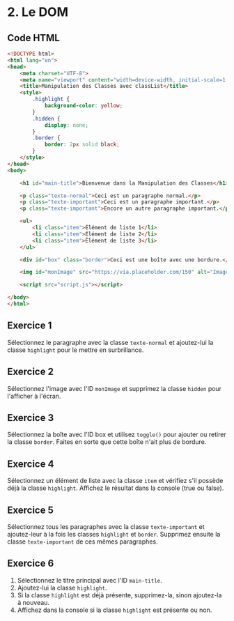 # 2. Le DOM

## Code HTML 

```html
<!DOCTYPE html>
<html lang="en">
<head>
    <meta charset="UTF-8">
    <meta name="viewport" content="width=device-width, initial-scale=1.0">
    <title>Manipulation des Classes avec classList</title>
    <style>
        .highlight {
            background-color: yellow;
        }
        .hidden {
            display: none;
        }
        .border {
            border: 2px solid black;
        }
    </style>
</head>
<body>

    <h1 id="main-title">Bienvenue dans la Manipulation des Classes</h1>

    <p class="texte-normal">Ceci est un paragraphe normal.</p>
    <p class="texte-important">Ceci est un paragraphe important.</p>
    <p class="texte-important">Encore un autre paragraphe important.</p>

    <ul>
        <li class="item">Élément de liste 1</li>
        <li class="item">Élément de liste 2</li>
        <li class="item">Élément de liste 3</li>
    </ul>

    <div id="box" class="border">Ceci est une boîte avec une bordure.</div>

    <img id="monImage" src="https://via.placeholder.com/150" alt="Image illustrative" class="hidden">

    <script src="script.js"></script>

</body>
</html>

```

## Exercice 1 
Sélectionnez le paragraphe avec la classe `texte-normal` et ajoutez-lui la classe `highlight` pour le mettre en surbrillance.

## Exercice 2 
Sélectionnez l'image avec l'ID `monImage` et supprimez la classe `hidden` pour l'afficher à l'écran.

## Exercice 3 
Sélectionnez la boîte avec l'ID box et utilisez `toggle()` pour ajouter ou retirer la classe `border`. Faites en sorte que cette boîte n'ait plus de bordure.

## Exercice 4 
Sélectionnez un élément de liste avec la classe `item` et vérifiez s'il possède déjà la classe `highlight`. Affichez le résultat dans la console (true ou false).

## Exercice 5 
Sélectionnez tous les paragraphes avec la classe `texte-important` et ajoutez-leur à la fois les classes `highlight` et `border`. Supprimez ensuite la classe `texte-important` de ces mêmes paragraphes.

## Exercice 6 
1. Sélectionnez le titre principal avec l'ID `main-title`.
2. Ajoutez-lui la classe `highlight`.
3. Si la classe `highlight` est déjà présente, supprimez-la, sinon ajoutez-la à nouveau.
4. Affichez dans la console si la classe `highlight` est présente ou non.